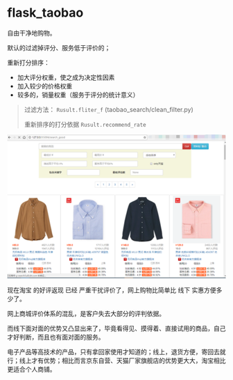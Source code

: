 # flask_taobao

自由干净地购物。



默认的过滤掉评分、服务低于评价的；

重新打分排序：

- 加大评分权重，使之成为决定性因素
- 加入较少的价格权重
- 较多的，销量权重（服务于评分的统计意义）

> 过滤方法： `Rusult.fliter_f`   (taobao_search/clean_filter.py)
>
> 重新排序的打分依据 `Rusult.recommend_rate`



![](/example_img.png)



现在淘宝 的好评返现 已经 严重干扰评价了，网上购物比简单比 线下 实惠方便多少了。

网上商城评价体系的混乱，是客户失去大部分的评判依据。

而线下面对面的优势又凸显出来了，毕竟看得见、摸得着、直接试用的商品，自己才好判断，而且也有面对面的服务。



电子产品等高技术的产品，只有拿回家使用才知道的；线上，退货方便，寄回去就行；线上才有优势；相比而言京东自营、天猫厂家旗舰店的优势更大大，淘宝相比更适合个人商铺。

